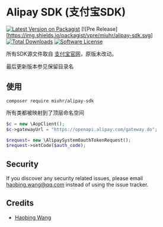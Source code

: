 # Alipay SDK (支付宝SDK)

[![Latest Version on Packagist][ico-version]][link-packagist]
[![Pre Release][https://img.shields.io/packagist/vpre/miuhr/alipay-sdk.svg]
[![Total Downloads][ico-downloads]][link-downloads]
[![Software License][ico-license]](LICENSE)

所有SDK源文件取自 [支付宝官网](https://docs.open.alipay.com/54/103419/)，原版未改动。

最后更新版本参见保留目录名

## 使用

```$bash
composer require miuhr/alipay-sdk
```

所有类都被映射到了顶层命名空间

```php
$c = new \AopClient();
$c->gatewayUrl = "https://openapi.alipay.com/gateway.do";

$request= new \AlipaySystemOauthTokenRequest();
$request->setCode($auth_code);
```

## Security

If you discover any security related issues, please email haobing.wang@qq.com instead of using the issue tracker.

## Credits

- [Haobing Wang][link-author]


[ico-version]: https://img.shields.io/packagist/v/miuhr/alipay-sdk.svg
[link-packagist]: https://packagist.org/packages/miuhr/alipay-sdk

[ico-downloads]: https://img.shields.io/packagist/dt/miuhr/alipay-sdk.svg
[link-downloads]: https://packagist.org/packages/miuhr/alipay-sdk

[ico-license]: https://img.shields.io/packagist/l/doctrine/orm.svg

[link-author]: https://github.com/haobingwang

